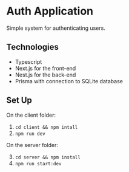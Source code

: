 # Auth Application
Simple system for authenticating users.

## Technologies
- Typescript
- Next.js for the front-end
- Nest.js for the back-end
- Prisma with connection to SQLite database

## Set Up

On the client folder:

1. ```cd client && npm intall```
2. ```npm run dev```

On the server folder:

3. ```cd server && npm install```
4. ```npm run start:dev```